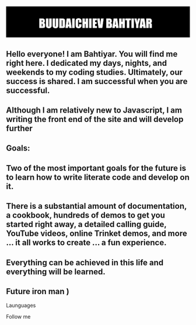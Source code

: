 [![Header](https://github.com/buudaichievv/buudaichievv/blob/main/assets/photo.png)]()

## Hello everyone! I am Bahtiyar. You will find me right here. I dedicated my days, nights, and weekends to my coding studies. Ultimately, our success is shared. I am successful when you are successful.

## Although I am relatively new to Javascript, I am writing the front end of the site and will develop further

## Goals:
## Two of the most important goals for the future is to learn how to write literate code and develop on it.

## There is a substantial amount of documentation, a cookbook, hundreds of demos to get you started right away, a detailed calling guide, YouTube videos, online Trinket demos, and more ... it all works to create ... a fun experience.

## Everything can be achieved in this life and everything will be learned.

## Future iron man )

Launguages

Follow me

